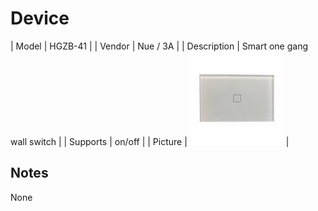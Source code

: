 
# Device

| Model | HGZB-41  |
| Vendor  | Nue / 3A  |
| Description | Smart one gang wall switch |
| Supports | on/off |
| Picture | ![../images/devices/HGZB-41.jpg](../images/devices/HGZB-41.jpg) |

## Notes

None
